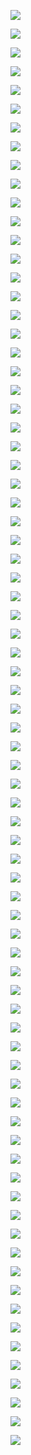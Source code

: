 [category]: <> (Travel, Nepal)
[date]: <> (2020/07/12)
[title]: <> (Долгая дорога в Долпу - only photo)

![](https://bafybeifd4u2jhjjrhof2i7r3ezmatnjo2rlmjsg3wnpjbcnpurmey7ffsa.ipfs.flk-ipfs.xyz/1.jpeg)

![](https://bafybeifd4u2jhjjrhof2i7r3ezmatnjo2rlmjsg3wnpjbcnpurmey7ffsa.ipfs.flk-ipfs.xyz/2.jpeg)

![](https://bafybeifd4u2jhjjrhof2i7r3ezmatnjo2rlmjsg3wnpjbcnpurmey7ffsa.ipfs.flk-ipfs.xyz/3.jpeg)

![](https://bafybeifd4u2jhjjrhof2i7r3ezmatnjo2rlmjsg3wnpjbcnpurmey7ffsa.ipfs.flk-ipfs.xyz/4.jpeg)

![](https://bafybeifd4u2jhjjrhof2i7r3ezmatnjo2rlmjsg3wnpjbcnpurmey7ffsa.ipfs.flk-ipfs.xyz/5.jpeg)

![](https://bafybeifd4u2jhjjrhof2i7r3ezmatnjo2rlmjsg3wnpjbcnpurmey7ffsa.ipfs.flk-ipfs.xyz/6.jpeg)

![](https://bafybeifd4u2jhjjrhof2i7r3ezmatnjo2rlmjsg3wnpjbcnpurmey7ffsa.ipfs.flk-ipfs.xyz/7.jpeg)

![](https://bafybeifd4u2jhjjrhof2i7r3ezmatnjo2rlmjsg3wnpjbcnpurmey7ffsa.ipfs.flk-ipfs.xyz/8.jpeg)

![](https://bafybeifd4u2jhjjrhof2i7r3ezmatnjo2rlmjsg3wnpjbcnpurmey7ffsa.ipfs.flk-ipfs.xyz/9.jpeg)

![](https://bafybeifd4u2jhjjrhof2i7r3ezmatnjo2rlmjsg3wnpjbcnpurmey7ffsa.ipfs.flk-ipfs.xyz/10.jpeg)

![](https://bafybeifd4u2jhjjrhof2i7r3ezmatnjo2rlmjsg3wnpjbcnpurmey7ffsa.ipfs.flk-ipfs.xyz/11.jpeg)

![](https://bafybeifd4u2jhjjrhof2i7r3ezmatnjo2rlmjsg3wnpjbcnpurmey7ffsa.ipfs.flk-ipfs.xyz/12.jpeg)

![](https://bafybeifd4u2jhjjrhof2i7r3ezmatnjo2rlmjsg3wnpjbcnpurmey7ffsa.ipfs.flk-ipfs.xyz/13.jpeg)

![](https://bafybeifd4u2jhjjrhof2i7r3ezmatnjo2rlmjsg3wnpjbcnpurmey7ffsa.ipfs.flk-ipfs.xyz/14.jpeg)

![](https://bafybeifd4u2jhjjrhof2i7r3ezmatnjo2rlmjsg3wnpjbcnpurmey7ffsa.ipfs.flk-ipfs.xyz/15.jpeg)

![](https://bafybeifd4u2jhjjrhof2i7r3ezmatnjo2rlmjsg3wnpjbcnpurmey7ffsa.ipfs.flk-ipfs.xyz/16.jpeg)

![](https://bafybeifd4u2jhjjrhof2i7r3ezmatnjo2rlmjsg3wnpjbcnpurmey7ffsa.ipfs.flk-ipfs.xyz/17.jpeg)

![](https://bafybeifd4u2jhjjrhof2i7r3ezmatnjo2rlmjsg3wnpjbcnpurmey7ffsa.ipfs.flk-ipfs.xyz/18.jpeg)

![](https://bafybeifd4u2jhjjrhof2i7r3ezmatnjo2rlmjsg3wnpjbcnpurmey7ffsa.ipfs.flk-ipfs.xyz/19.jpeg)

![](https://bafybeifd4u2jhjjrhof2i7r3ezmatnjo2rlmjsg3wnpjbcnpurmey7ffsa.ipfs.flk-ipfs.xyz/20.jpeg)

![](https://bafybeifd4u2jhjjrhof2i7r3ezmatnjo2rlmjsg3wnpjbcnpurmey7ffsa.ipfs.flk-ipfs.xyz/21.jpeg)

![](https://bafybeifd4u2jhjjrhof2i7r3ezmatnjo2rlmjsg3wnpjbcnpurmey7ffsa.ipfs.flk-ipfs.xyz/22.jpeg)

![](https://bafybeifd4u2jhjjrhof2i7r3ezmatnjo2rlmjsg3wnpjbcnpurmey7ffsa.ipfs.flk-ipfs.xyz/23.jpeg)

![](https://bafybeifd4u2jhjjrhof2i7r3ezmatnjo2rlmjsg3wnpjbcnpurmey7ffsa.ipfs.flk-ipfs.xyz/24.jpeg)

![](https://bafybeifd4u2jhjjrhof2i7r3ezmatnjo2rlmjsg3wnpjbcnpurmey7ffsa.ipfs.flk-ipfs.xyz/25.jpeg)

![](https://bafybeifd4u2jhjjrhof2i7r3ezmatnjo2rlmjsg3wnpjbcnpurmey7ffsa.ipfs.flk-ipfs.xyz/26.jpeg)

![](https://bafybeifd4u2jhjjrhof2i7r3ezmatnjo2rlmjsg3wnpjbcnpurmey7ffsa.ipfs.flk-ipfs.xyz/27.jpeg)

![](https://bafybeifd4u2jhjjrhof2i7r3ezmatnjo2rlmjsg3wnpjbcnpurmey7ffsa.ipfs.flk-ipfs.xyz/28.jpeg)

![](https://bafybeifd4u2jhjjrhof2i7r3ezmatnjo2rlmjsg3wnpjbcnpurmey7ffsa.ipfs.flk-ipfs.xyz/29.jpeg)

![](https://bafybeifd4u2jhjjrhof2i7r3ezmatnjo2rlmjsg3wnpjbcnpurmey7ffsa.ipfs.flk-ipfs.xyz/30.jpeg)

![](https://bafybeifd4u2jhjjrhof2i7r3ezmatnjo2rlmjsg3wnpjbcnpurmey7ffsa.ipfs.flk-ipfs.xyz/31.jpeg)

![](https://bafybeifd4u2jhjjrhof2i7r3ezmatnjo2rlmjsg3wnpjbcnpurmey7ffsa.ipfs.flk-ipfs.xyz/32.jpeg)

![](https://bafybeifd4u2jhjjrhof2i7r3ezmatnjo2rlmjsg3wnpjbcnpurmey7ffsa.ipfs.flk-ipfs.xyz/33.jpeg)

![](https://bafybeifd4u2jhjjrhof2i7r3ezmatnjo2rlmjsg3wnpjbcnpurmey7ffsa.ipfs.flk-ipfs.xyz/34.jpeg)

![](https://bafybeifd4u2jhjjrhof2i7r3ezmatnjo2rlmjsg3wnpjbcnpurmey7ffsa.ipfs.flk-ipfs.xyz/35.jpeg)

![](https://bafybeifd4u2jhjjrhof2i7r3ezmatnjo2rlmjsg3wnpjbcnpurmey7ffsa.ipfs.flk-ipfs.xyz/36.jpeg)

![](https://bafybeifd4u2jhjjrhof2i7r3ezmatnjo2rlmjsg3wnpjbcnpurmey7ffsa.ipfs.flk-ipfs.xyz/37.jpeg)

![](https://bafybeifd4u2jhjjrhof2i7r3ezmatnjo2rlmjsg3wnpjbcnpurmey7ffsa.ipfs.flk-ipfs.xyz/38.jpeg)

![](https://bafybeifd4u2jhjjrhof2i7r3ezmatnjo2rlmjsg3wnpjbcnpurmey7ffsa.ipfs.flk-ipfs.xyz/39.jpeg)

![](https://bafybeifd4u2jhjjrhof2i7r3ezmatnjo2rlmjsg3wnpjbcnpurmey7ffsa.ipfs.flk-ipfs.xyz/40.jpeg)

![](https://bafybeifd4u2jhjjrhof2i7r3ezmatnjo2rlmjsg3wnpjbcnpurmey7ffsa.ipfs.flk-ipfs.xyz/41.jpeg)

![](https://bafybeifd4u2jhjjrhof2i7r3ezmatnjo2rlmjsg3wnpjbcnpurmey7ffsa.ipfs.flk-ipfs.xyz/42.jpeg)

![](https://bafybeifd4u2jhjjrhof2i7r3ezmatnjo2rlmjsg3wnpjbcnpurmey7ffsa.ipfs.flk-ipfs.xyz/43.jpeg)

![](https://bafybeifd4u2jhjjrhof2i7r3ezmatnjo2rlmjsg3wnpjbcnpurmey7ffsa.ipfs.flk-ipfs.xyz/44.jpeg)

![](https://bafybeifd4u2jhjjrhof2i7r3ezmatnjo2rlmjsg3wnpjbcnpurmey7ffsa.ipfs.flk-ipfs.xyz/45.jpeg)

![](https://bafybeifd4u2jhjjrhof2i7r3ezmatnjo2rlmjsg3wnpjbcnpurmey7ffsa.ipfs.flk-ipfs.xyz/46.jpeg)

![](https://bafybeifd4u2jhjjrhof2i7r3ezmatnjo2rlmjsg3wnpjbcnpurmey7ffsa.ipfs.flk-ipfs.xyz/47.jpeg)

![](https://bafybeifd4u2jhjjrhof2i7r3ezmatnjo2rlmjsg3wnpjbcnpurmey7ffsa.ipfs.flk-ipfs.xyz/48.jpeg)

![](https://bafybeifd4u2jhjjrhof2i7r3ezmatnjo2rlmjsg3wnpjbcnpurmey7ffsa.ipfs.flk-ipfs.xyz/49.jpeg)

![](https://bafybeifd4u2jhjjrhof2i7r3ezmatnjo2rlmjsg3wnpjbcnpurmey7ffsa.ipfs.flk-ipfs.xyz/50.jpeg)

![](https://bafybeifd4u2jhjjrhof2i7r3ezmatnjo2rlmjsg3wnpjbcnpurmey7ffsa.ipfs.flk-ipfs.xyz/51.jpeg)

![](https://bafybeifd4u2jhjjrhof2i7r3ezmatnjo2rlmjsg3wnpjbcnpurmey7ffsa.ipfs.flk-ipfs.xyz/52.jpeg)

![](https://bafybeifd4u2jhjjrhof2i7r3ezmatnjo2rlmjsg3wnpjbcnpurmey7ffsa.ipfs.flk-ipfs.xyz/53.jpeg)

![](https://bafybeifd4u2jhjjrhof2i7r3ezmatnjo2rlmjsg3wnpjbcnpurmey7ffsa.ipfs.flk-ipfs.xyz/54.jpeg)

![](https://bafybeifd4u2jhjjrhof2i7r3ezmatnjo2rlmjsg3wnpjbcnpurmey7ffsa.ipfs.flk-ipfs.xyz/55.jpeg)

![](https://bafybeifd4u2jhjjrhof2i7r3ezmatnjo2rlmjsg3wnpjbcnpurmey7ffsa.ipfs.flk-ipfs.xyz/56.jpeg)

![](https://bafybeifd4u2jhjjrhof2i7r3ezmatnjo2rlmjsg3wnpjbcnpurmey7ffsa.ipfs.flk-ipfs.xyz/57.jpeg)

![](https://bafybeifd4u2jhjjrhof2i7r3ezmatnjo2rlmjsg3wnpjbcnpurmey7ffsa.ipfs.flk-ipfs.xyz/58.jpeg)

![](https://bafybeifd4u2jhjjrhof2i7r3ezmatnjo2rlmjsg3wnpjbcnpurmey7ffsa.ipfs.flk-ipfs.xyz/59.jpeg)

![](https://bafybeifd4u2jhjjrhof2i7r3ezmatnjo2rlmjsg3wnpjbcnpurmey7ffsa.ipfs.flk-ipfs.xyz/60.jpeg)

![](https://bafybeifd4u2jhjjrhof2i7r3ezmatnjo2rlmjsg3wnpjbcnpurmey7ffsa.ipfs.flk-ipfs.xyz/61.jpeg)

![](https://bafybeifd4u2jhjjrhof2i7r3ezmatnjo2rlmjsg3wnpjbcnpurmey7ffsa.ipfs.flk-ipfs.xyz/62.jpeg)

![](https://bafybeifd4u2jhjjrhof2i7r3ezmatnjo2rlmjsg3wnpjbcnpurmey7ffsa.ipfs.flk-ipfs.xyz/63.jpeg)

![](https://bafybeifd4u2jhjjrhof2i7r3ezmatnjo2rlmjsg3wnpjbcnpurmey7ffsa.ipfs.flk-ipfs.xyz/64.jpeg)

![](https://bafybeifd4u2jhjjrhof2i7r3ezmatnjo2rlmjsg3wnpjbcnpurmey7ffsa.ipfs.flk-ipfs.xyz/65.jpeg)

![](https://bafybeifd4u2jhjjrhof2i7r3ezmatnjo2rlmjsg3wnpjbcnpurmey7ffsa.ipfs.flk-ipfs.xyz/66.jpeg)

![](https://bafybeifd4u2jhjjrhof2i7r3ezmatnjo2rlmjsg3wnpjbcnpurmey7ffsa.ipfs.flk-ipfs.xyz/67.jpeg)

![](https://bafybeifd4u2jhjjrhof2i7r3ezmatnjo2rlmjsg3wnpjbcnpurmey7ffsa.ipfs.flk-ipfs.xyz/68.jpeg)

![](https://bafybeifd4u2jhjjrhof2i7r3ezmatnjo2rlmjsg3wnpjbcnpurmey7ffsa.ipfs.flk-ipfs.xyz/69.jpeg)

![](https://bafybeifd4u2jhjjrhof2i7r3ezmatnjo2rlmjsg3wnpjbcnpurmey7ffsa.ipfs.flk-ipfs.xyz/70.jpeg)

![](https://bafybeifd4u2jhjjrhof2i7r3ezmatnjo2rlmjsg3wnpjbcnpurmey7ffsa.ipfs.flk-ipfs.xyz/71.jpeg)

![](https://bafybeifd4u2jhjjrhof2i7r3ezmatnjo2rlmjsg3wnpjbcnpurmey7ffsa.ipfs.flk-ipfs.xyz/72.jpeg)

![](https://bafybeifd4u2jhjjrhof2i7r3ezmatnjo2rlmjsg3wnpjbcnpurmey7ffsa.ipfs.flk-ipfs.xyz/73.jpeg)

![](https://bafybeifd4u2jhjjrhof2i7r3ezmatnjo2rlmjsg3wnpjbcnpurmey7ffsa.ipfs.flk-ipfs.xyz/74.jpeg)

![](https://bafybeifd4u2jhjjrhof2i7r3ezmatnjo2rlmjsg3wnpjbcnpurmey7ffsa.ipfs.flk-ipfs.xyz/75.jpeg)

![](https://bafybeifd4u2jhjjrhof2i7r3ezmatnjo2rlmjsg3wnpjbcnpurmey7ffsa.ipfs.flk-ipfs.xyz/76.jpeg)

![](https://bafybeifd4u2jhjjrhof2i7r3ezmatnjo2rlmjsg3wnpjbcnpurmey7ffsa.ipfs.flk-ipfs.xyz/77.jpeg)
